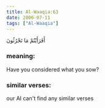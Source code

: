 ```yaml
---
title: Al-Waaqia:63
date: 2006-07-11
tags: ["Al-Waaqia"]
---
```

أَفَرَأَيْتُمْ مَا تَحْرُثُونَ
### meaning: 
Have you considered what you sow?
### similar verses: 

our AI can't find any similar verses




